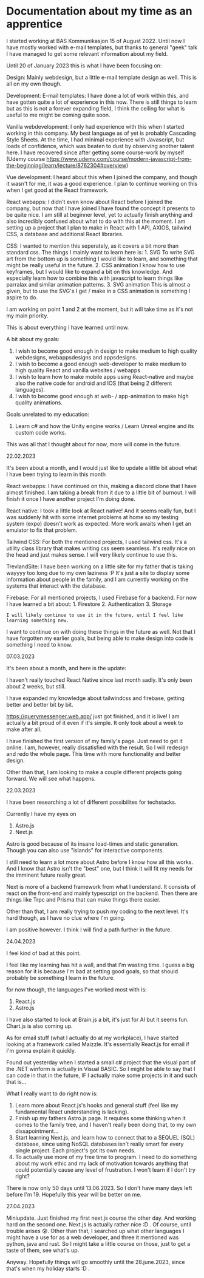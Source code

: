 # Documentation about my time as an apprentice

I started working at BAS Kommunikasjon 15 of August 2022.
Until now I have mostly worked with e-mail templates, but thanks to general "geek" talk I have managed to 
get some relevant information about my field.


Until 20 of January 2023 this is what I have been focusing on:

Design:
  Mainly webdesign, but a little e-mail template design as well.
  This is all on my own though.
  
Development:
  E-mail templates:
    I have done a lot of work within this, and have gotten quite a lot of experience in this now. There
    is still things to learn but as this is not a forever expanding field, I think the ceiling for what
    is useful to me might be coming quite soon.
    
  Vanilla webdevelopment:
    I only had experience with this when I started working in this company. My best language as of yet is
    probably Cascading Style Sheets. At the time, I had minimal experience with Javascript, but loads of 
    confidence, which was beaten to dust by observing another talent here. I have recovered since after
    getting some course-work by myself (Udemy course https://www.udemy.com/course/modern-javascript-from-the-beginning/learn/lecture/8762304#overview)
    
  Vue development:
    I heard about this when I joined the company, and though it wasn't for me, it was a good experience. 
    I plan to continue working on this when I get good at the React framework.
    
  React webapps:
    I didn't even know about React before I joined the company, but now that I have joined I have found the
    concept it presents to be quite nice. I am still at beginner level, yet to actually finish anything and
    also incredibly confused about what to do with this at the moment. I am setting up a project that I plan
    to make in React with 1 API, AXIOS, tailwind CSS, a database and additional React libraries.

  CSS:
    I wanted to mention this seperately, as it covers a bit more than standard css.
    The things I mainly want to learn here is:
      1. SVG
        To write SVG art from the bottom up is something I would like to learn, and something that might be really
        useful in the future.
      2. CSS animation
        I know how to use keyframes, but I would like to expand a bit on this knowledge. And especially learn
        how to combine this with javascript to learn things like parralax and similar animation patterns.
      3. SVG animation
        This is almost a given, but to use the SVG's I get / make in a CSS animation is something I aspire
        to do.
        
   I am working on point 1 and 2 at the moment, but it will take time as it's not my main priority.
        
       
This is about everything I have learned until now. 

A bit about my goals:

1. I wish to become good enough in design to make medium to high quality webdesigns, webappsdesigns and appsdesigns.
2. I wish to become a good enough web-developer to make medium to high quality React and vanilla websites / webapps
3. I wish to learn how to make mobile apps using React-native and maybe also the native code for android and IOS (that being 2 different languages).
4. I wish to become good enough at web- / app-animation to make high quality animations.

Goals unrelated to my education:

1. Learn c# and how the Unity engine works / Learn Unreal engine and its custom code works.

This was all that I thought about for now, more will come in the future.



22.02.2023

It's been about a month, and I would just like to update a little bit about what I have been trying to learn in this month

  React webapps:
    I have continued on this, making a discord clone that I have almost finished. I am taking a break from it due to a little bit of burnout.
    I will finish it once I have another project I'm doing done.

  React native:
    I took a little look at React native! And it seems really fun, but I was suddenly hit with some internet problems at home so my testing system (expo)
    doesn't work as expected. More work awaits when I get an emulator to fix that problem.

  Tailwind CSS:
    For both the mentioned projects, I used tailwind css. It's a utility class library that makes writing css seem seamless. It's really nice on the head and
    just makes sense. I will very likely continue to use this.
  
  TrevlandSite:
    I have been working on a little site for my father that is taking wayyyy too long due to my own laziness :P
    It's just a site to display some information about people in the family, and I am currently working on the systems that interact with the database.

  Firebase:
    For all mentioned projects, I used Firebase for a backend. For now I have learned a bit about:
      1. Firestore
      2. Authentication
      3. Storage
    
    I will likely continue to use it in the future, until I feel like learning something new.

I want to continue on with doing these things in the future as well. Not that I have forgotten my earlier goals, but being able to make design into code
is something I need to know. 

07.03.2023

It's been about a month, and here is the update:

  I haven't really touched React Native since last month sadly. It's only been about 2 weeks, but still. 
  
  I have expanded my knowledge about tailwindcss and firebase, getting better and better bit by bit.
  
  https://querymessenger.web.app/ just got finished, and it is live! I am actually a bit proud of it even
  if it's simple. It only took about a week to make after all.
  
  I have finished the first version of my family's page. Just need to get it online. I am, however, really
  dissatisfied with the result. So I will redesign and redo the whole page. This time with more functionality and better design.
  
  Other than that, I am looking to make a couple different projects going forward. We will see what happens.


22.03.2023

I have been researching a lot of different possibilites for techstacks.

Currently I have my eyes on
  1. Astro.js
  2. Next.js

Astro is good because of its insane load-times and static generation. Though you can also
use "islands" for interactive components.

I still need to learn a lot more about Astro before I know how all this works. And I know
that Astro isn't the "best" one, but I think it will fit my needs for the imminent future really great.

Next is more of a backend framework from what I understand. It consists of react on the front-end and mainly
typescript on the backend. Then there are things like Trpc and Prisma that can make things there easier.

Other than that, I am really trying to push my coding to the next level. It's hard though, as I have no clue
where I'm going.

I am positive however. I think I will find a path further in the future.


24.04.2023

I feel kind of bad at this point.

I feel like my learning has hit a wall, and that I'm wasting time. I guess a big reason for it is because I'm
bad at setting good goals, so that should probably be something I learn in the future.

for now though, the languages I've worked most with is:
  1. React.js
  2. Astro.js

I have also started to look at Brain.js a bit, it's just for AI but it seems fun.
Chart.js is also coming up.

As for email stuff (what I actually do at my workplace), I have started looking
at a framework called Maizzle. It's essentially React.js for email if I'm gonna explain it quickly.

Found out yesterday when I started a small c# project that the visual part of the .NET winform is actually in
Visual BASIC. So I might be able to say that I can code in that in the future, IF I actually make some projects in it
and such that is...

What I really want to do right now is:
 1. Learn more about React.js's hooks and general stuff (feel like my fundamental React understanding is lacking).
 2. Finish up my fathers Astro.js page. It requires some thinking when it comes to the family tree, and I haven't really been
 doing that, to my own dissapointment...
 3. Start learning Next.js, and learn how to connect that to a SEQUEL (SQL) database, since using NoSQL databases isn't really smart
 for every single project. Each project's got its own needs.
 4. To actually use more of my free time to program. I need to do something about my work ethic and my lack of motivation towards
 anything that could potentially cause any level of frustration. I won't learn if I don't try right?

There is now only 50 days until 13.06.2023. So I don't have many days left before I'm 19. Hopefully this year will be better on me.


27.04.2023

Miniupdate.
Just finished my first next.js course the other day. And working hard on the second one.
Next.js is actually rather nice :D . Of course, until trouble arises 😰.
Other than that, I searched up what other languages I might have a use for as a web developer, and three it mentioned was python, java and rust.
So I might take a little course on those, just to get a taste of them, see what's up.

Anyway. Hopefully things will go smoothly until the 28.june.2023, since that's when my holiday starts :D .
